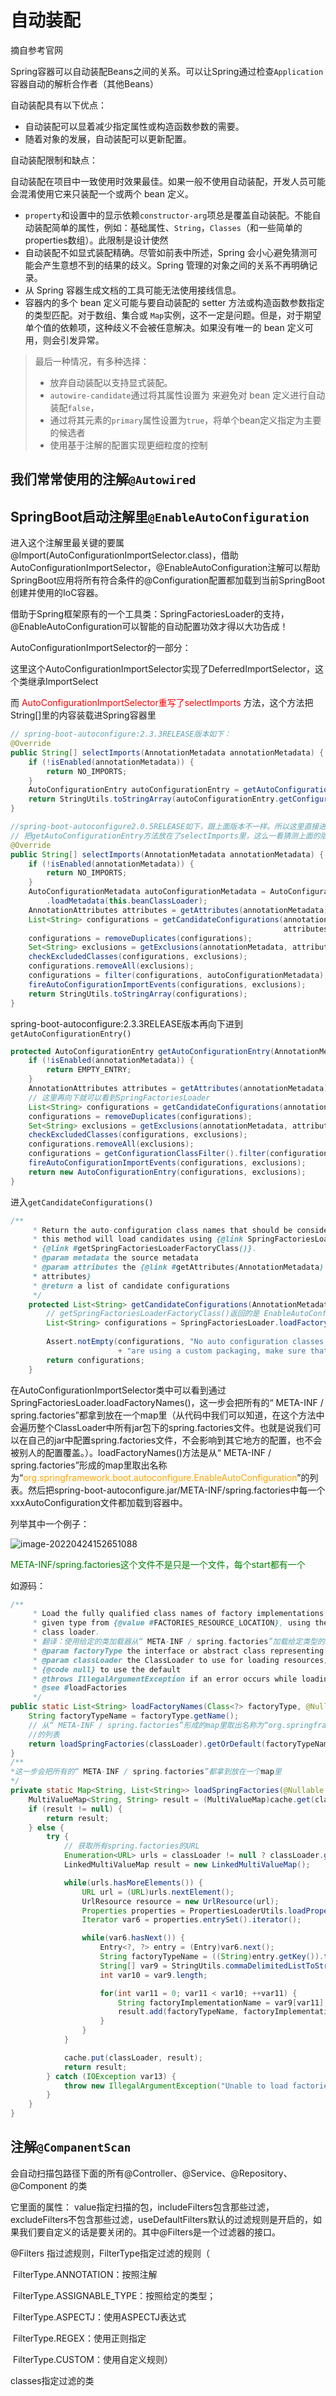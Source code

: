 # 自动装配

摘自参考官网

Spring容器可以自动装配Beans之间的关系。可以让Spring通过检查`Application`容器自动的解析合作者（其他Beans）

自动装配具有以下优点：
* 自动装配可以显着减少指定属性或构造函数参数的需要。
* 随着对象的发展，自动装配可以更新配置。

自动装配限制和缺点：

自动装配在项目中一致使用时效果最佳。如果一般不使用自动装配，开发人员可能会混淆使用它来只装配一个或两个 bean 定义。

* `property`和设置中的显示依赖`constructor-arg`项总是覆盖自动装配。不能自动装配简单的属性，例如：基础属性、`String`，`Classes`（和一些简单的properties数组）。此限制是设计使然
* 自动装配不如显式装配精确。尽管如前表中所述，Spring 会小心避免猜测可能会产生意想不到的结果的歧义。Spring 管理的对象之间的关系不再明确记录。
* 从 Spring 容器生成文档的工具可能无法使用接线信息。
* 容器内的多个 bean 定义可能与要自动装配的 setter 方法或构造函数参数指定的类型匹配。对于数组、集合或 `Map`实例，这不一定是问题。但是，对于期望单个值的依赖项，这种歧义不会被任意解决。如果没有唯一的 bean 定义可用，则会引发异常。

> 最后一种情况，有多种选择：
>
> * 放弃自动装配以支持显式装配。
> * `autowire-candidate`通过将其属性设置为 来避免对 bean 定义进行自动装配`false`，
> * 通过将其元素的`primary`属性设置为`true`，将单个bean定义指定为主要的候选者
> * 使用基于注解的配置实现更细粒度的控制



## 我们常常使用的注解`@Autowired`



## SpringBoot启动注解里`@EnableAutoConfiguration`

进入这个注解里最关键的要属@Import(AutoConfigurationImportSelector.class)，借助AutoConfigurationImportSelector，@EnableAutoConfiguration注解可以帮助SpringBoot应用将所有符合条件的@Configuration配置都加载到当前SpringBoot创建并使用的IoC容器。

借助于Spring框架原有的一个工具类：SpringFactoriesLoader的支持，@EnableAutoConfiguration可以智能的自动配置功效才得以大功告成！



AutoConfigurationImportSelector的一部分：

这里这个AutoConfigurationImportSelector实现了DeferredImportSelector，这个类继承ImportSelect

而 <span style="color:red">AutoConfigurationImportSelector重写了selectImports</span> 方法，这个方法把String[]里的内容装载进Spring容器里

```java
// spring-boot-autoconfigure:2.3.3RELEASE版本如下：
@Override
public String[] selectImports(AnnotationMetadata annotationMetadata) {
    if (!isEnabled(annotationMetadata)) {
        return NO_IMPORTS;
    }
    AutoConfigurationEntry autoConfigurationEntry = getAutoConfigurationEntry(annotationMetadata);
    return StringUtils.toStringArray(autoConfigurationEntry.getConfigurations());
}

//spring-boot-autoconfigure2.0.5RELEASE如下，跟上面版本不一样。所以这里直接进入getCandidateConfigurations这个方法
// 把getAutoConfigurationEntry方法放在了selectImports里，这么一看猜测上面的版本更新
@Override
public String[] selectImports(AnnotationMetadata annotationMetadata) {
    if (!isEnabled(annotationMetadata)) {
        return NO_IMPORTS;
    }
    AutoConfigurationMetadata autoConfigurationMetadata = AutoConfigurationMetadataLoader
        .loadMetadata(this.beanClassLoader);
    AnnotationAttributes attributes = getAttributes(annotationMetadata);
    List<String> configurations = getCandidateConfigurations(annotationMetadata,
                                                             attributes);
    configurations = removeDuplicates(configurations);
    Set<String> exclusions = getExclusions(annotationMetadata, attributes);
    checkExcludedClasses(configurations, exclusions);
    configurations.removeAll(exclusions);
    configurations = filter(configurations, autoConfigurationMetadata);
    fireAutoConfigurationImportEvents(configurations, exclusions);
    return StringUtils.toStringArray(configurations);
}
```

spring-boot-autoconfigure:2.3.3RELEASE版本再向下进到`getAutoConfigurationEntry()`

```java
protected AutoConfigurationEntry getAutoConfigurationEntry(AnnotationMetadata annotationMetadata) {
    if (!isEnabled(annotationMetadata)) {
        return EMPTY_ENTRY;
    }
    AnnotationAttributes attributes = getAttributes(annotationMetadata);
	// 这里再向下就可以看到SpringFactoriesLoader
    List<String> configurations = getCandidateConfigurations(annotationMetadata, attributes);
    configurations = removeDuplicates(configurations);
    Set<String> exclusions = getExclusions(annotationMetadata, attributes);
    checkExcludedClasses(configurations, exclusions);
    configurations.removeAll(exclusions);
    configurations = getConfigurationClassFilter().filter(configurations);
    fireAutoConfigurationImportEvents(configurations, exclusions);
    return new AutoConfigurationEntry(configurations, exclusions);
}
```

进入`getCandidateConfigurations()`

```java
/**
	 * Return the auto-configuration class names that should be considered. By default
	 * this method will load candidates using {@link SpringFactoriesLoader} with
	 * {@link #getSpringFactoriesLoaderFactoryClass()}.
	 * @param metadata the source metadata
	 * @param attributes the {@link #getAttributes(AnnotationMetadata) annotation
	 * attributes}
	 * @return a list of candidate configurations
	 */
    protected List<String> getCandidateConfigurations(AnnotationMetadata metadata, AnnotationAttributes attributes) {
        // getSpringFactoriesLoaderFactoryClass()返回的是 EnableAutoConfiguration.class
        List<String> configurations = SpringFactoriesLoader.loadFactoryNames(getSpringFactoriesLoaderFactoryClass(),
                                                                             getBeanClassLoader());
        Assert.notEmpty(configurations, "No auto configuration classes found in META-INF/spring.factories. If you "
                        + "are using a custom packaging, make sure that file is correct.");
        return configurations;
    }
```

在AutoConfigurationImportSelector类中可以看到通过 SpringFactoriesLoader.loadFactoryNames()，这一步会把所有的“ META-INF / spring.factories”都拿到放在一个map里（从代码中我们可以知道，在这个方法中会遍历整个ClassLoader中所有jar包下的spring.factories文件。也就是说我们可以在自己的jar中配置spring.factories文件，不会影响到其它地方的配置，也不会被别人的配置覆盖。）。loadFactoryNames()方法是从“ META-INF / spring.factories”形成的map里取出名称为“<span style="color:orange">org.springframework.boot.autoconfigure.EnableAutoConfiguration</span>”的列表。然后把spring-boot-autoconfigure.jar/META-INF/spring.factories中每一个xxxAutoConfiguration文件都加载到容器中。

列举其中一个例子：

![image-20220424152651088](./img/spring_autowire/image-20220424152651088.png)

<span style="color:green">META-INF/spring.factories这个文件不是只是一个文件，每个start都有一个</span>

如源码：

```java
/**
	 * Load the fully qualified class names of factory implementations of the
	 * given type from {@value #FACTORIES_RESOURCE_LOCATION}, using the given
	 * class loader.
     * 翻译：使用给定的类加载器从“ META-INF / spring.factories”加载给定类型的工厂实现的标准类名
	 * @param factoryType the interface or abstract class representing the factory
	 * @param classLoader the ClassLoader to use for loading resources; can be
	 * {@code null} to use the default
	 * @throws IllegalArgumentException if an error occurs while loading factory names
	 * @see #loadFactories
	 */
public static List<String> loadFactoryNames(Class<?> factoryType, @Nullable ClassLoader classLoader) {
    String factoryTypeName = factoryType.getName();
    // 从“ META-INF / spring.factories”形成的map里取出名称为“org.springframework.boot.autoconfigure.EnableAutoConfiguration”
    //的列表
    return loadSpringFactories(classLoader).getOrDefault(factoryTypeName, Collections.emptyList());
}
/**
*这一步会把所有的“ META-INF / spring.factories”都拿到放在一个map里
*/
private static Map<String, List<String>> loadSpringFactories(@Nullable ClassLoader classLoader) {
    MultiValueMap<String, String> result = (MultiValueMap)cache.get(classLoader);
    if (result != null) {
        return result;
    } else {
        try {
            // 获取所有spring.factories的URL
            Enumeration<URL> urls = classLoader != null ? classLoader.getResources("META-INF/spring.factories") : ClassLoader.getSystemResources("META-INF/spring.factories");
            LinkedMultiValueMap result = new LinkedMultiValueMap();

            while(urls.hasMoreElements()) {
                URL url = (URL)urls.nextElement();
                UrlResource resource = new UrlResource(url);
                Properties properties = PropertiesLoaderUtils.loadProperties(resource);
                Iterator var6 = properties.entrySet().iterator();

                while(var6.hasNext()) {
                    Entry<?, ?> entry = (Entry)var6.next();
                    String factoryTypeName = ((String)entry.getKey()).trim();
                    String[] var9 = StringUtils.commaDelimitedListToStringArray((String)entry.getValue());
                    int var10 = var9.length;

                    for(int var11 = 0; var11 < var10; ++var11) {
                        String factoryImplementationName = var9[var11];
                        result.add(factoryTypeName, factoryImplementationName.trim());
                    }
                }
            }

            cache.put(classLoader, result);
            return result;
        } catch (IOException var13) {
            throw new IllegalArgumentException("Unable to load factories from location [META-INF/spring.factories]", var13);
        }
    }
}
```



## 注解`@CompanentScan`

会自动扫描包路径下面的所有@Controller、@Service、@Repository、@Component 的类

 

它里面的属性： value指定扫描的包，includeFilters包含那些过滤，excludeFilters不包含那些过滤，useDefaultFilters默认的过滤规则是开启的，如果我们要自定义的话是要关闭的。其中@Filters是一个过滤器的接口。

@Filters 指过滤规则，FilterType指定过滤的规则（

​      FilterType.ANNOTATION：按照注解

​      FilterType.ASSIGNABLE_TYPE：按照给定的类型；

​      FilterType.ASPECTJ：使用ASPECTJ表达式

​      FilterType.REGEX：使用正则指定

​      FilterType.CUSTOM：使用自定义规则）

classes指定过滤的类
